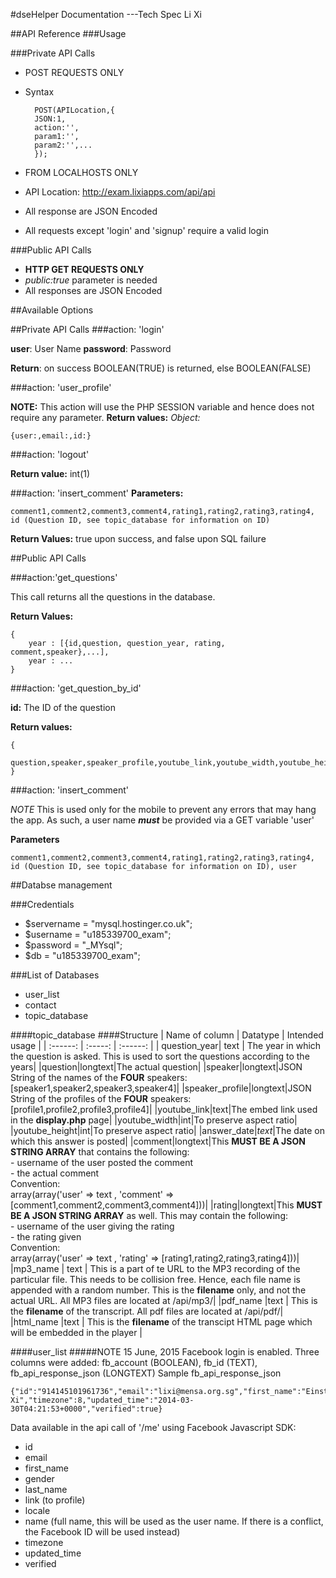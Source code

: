 
#dseHelper Documentation ---Tech Spec Li Xi

##API Reference
###Usage

###Private API Calls
- POST REQUESTS ONLY
- Syntax

        POST(APILocation,{
        JSON:1,
        action:'',
        param1:'',
        param2:'',...
        });

- FROM LOCALHOSTS ONLY
- API Location: http://exam.lixiapps.com/api/api
- All response are JSON Encoded
- All requests except 'login' and 'signup' require a valid login


###Public API Calls
- **HTTP GET REQUESTS ONLY**
- *public:true* parameter is needed
- All responses are JSON Encoded


##Available Options

##Private API Calls
###action: 'login'

**user**: User Name
**password**: Password

**Return**: on success BOOLEAN(TRUE) is returned, else BOOLEAN(FALSE)

###action: 'user_profile'

**NOTE:** This action will use the PHP SESSION variable and hence does not require any parameter.
**Return values:**
*Object:* 

	{user:,email:,id:}

###action: 'logout'

**Return value:** int(1)

###action: 'insert_comment'
**Parameters:** 

	comment1,comment2,comment3,comment4,rating1,rating2,rating3,rating4, id (Question ID, see topic_database for information on ID)

**Return Values:** true upon success, and false upon SQL failure


##Public API Calls

###action:'get_questions'

This call returns all the questions in the database.

**Return Values:**

	{
		year : [{id,question, question_year, rating, comment,speaker},...],
		year : ...
	}

###action: 'get_question_by_id'

**id:** The ID of the question

**Return values:**

	{
		question,speaker,speaker_profile,youtube_link,youtube_width,youtube_height,comment,rating,mp3_url
	}

###action: 'insert_comment'

*NOTE*
This is used only for the mobile to prevent any errors that may hang the app.
As such, a user name ***must*** be provided via a GET variable 'user'

**Parameters**
    
    comment1,comment2,comment3,comment4,rating1,rating2,rating3,rating4, id (Question ID, see topic_database for information on ID), user




##Databse management

###Credentials
- $servername = "mysql.hostinger.co.uk";
- $username = "u185339700_exam";
- $password = "_MYsql";
- $db = "u185339700_exam";

###List of Databases
- user_list
- contact
- topic_database

####topic_database
####Structure
| Name of column  |   Datatype    |   Intended usage  |
|   :------: |  :-----:     |   :------:    |
| question_year| text | The year in which the question is asked. This is used to sort the questions according to the years|
|question|longtext|The actual question|
|speaker|longtext|JSON String of the names of the **FOUR** speakers: [speaker1,speaker2,speaker3,speaker4]|
|speaker_profile|longtext|JSON String of the profiles of the **FOUR** speakers: [profile1,profile2,profile3,profile4]|
|youtube_link|text|The embed link used in the **display.php** page|
|youtube_width|int|To preserve aspect ratio|
|youtube_height|int|To preserve aspect ratio|
|answer_date|*text*|The date on which this answer is posted|
|comment|longtext|This **MUST BE A JSON STRING ARRAY** that contains the following: <br> - username of the user posted the comment <br> - the actual comment <br> Convention: <br>array(array('user' => text , 'comment' => [comment1,comment2,comment3,comment4]))|
|rating|longtext|This **MUST BE A JSON STRING ARRAY** as well. This may contain the following: <br>- username of the user giving the rating<br>- the rating given<br> Convention: <br>array(array('user' => text , 'rating' => [rating1,rating2,rating3,rating4]))|
|mp3_name	| text 	| This is a part of te URL to the MP3 recording of the particular file. This needs to be collision free. Hence, each file name is appended with a random number. This is the **filename** only, and not the actual URL. All MP3 files are located at /api/mp3/|
|pdf_name    |text   | This is the **filename** of the transcript. All pdf files are located at /api/pdf/|
|html_name   |text   | This is the **filename** of the transcipt HTML page which will be embedded in the player |


####user_list
#####NOTE
15 June, 2015
Facebook login is enabled. Three columns were added: fb_account (BOOLEAN), fb_id (TEXT), fb_api_response_json (LONGTEXT)
Sample fb_api_response_json

    {"id":"914145101961736","email":"lixi@mensa.org.sg","first_name":"Einsteinly","gender":"male","last_name":"Xi","link":"https://www.facebook.com/app_scoped_user_id/914145101961736/","locale":"en_GB","name":"Einsteinly Xi","timezone":8,"updated_time":"2014-03-30T04:21:53+0000","verified":true}

Data available in the api call of '/me' using Facebook Javascript SDK:

- id
- email
- first_name
- gender
- last_name
- link (to profile)
- locale
- name (full name, this will be used as the user name. If there is a conflict, the Facebook ID will be used instead)
- timezone
- updated_time
- verified






